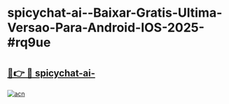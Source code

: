# spicychat-ai--Baixar-Gratis-Ultima-Versao-Para-Android-IOS-2025-#rq9ue

# <h2><a href="https://ainizakaria.my?title=spicychat-ai-&ref=24M">🔗👉 🔴 spicychat-ai-</a></h2>

[![acn](https://github.com/user-attachments/assets/0f9c940e-d8b0-45ae-aac7-cd30a18b3e1c)](https://ainizakaria.my?title=spicychat-ai-&ref=24M)

